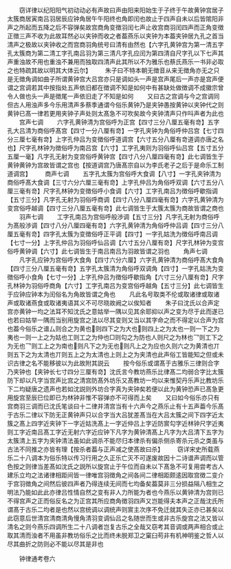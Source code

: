 <!-- { "loadSidebar": true } -->
　　窃详律以纪阳阳气初动动必有声故曰声由阳来阳始生于子终于午故黄钟宫居子太簇商居寅南吕羽居辰应钟角居午午阳终也角即闰也故止于四声自未以后皆隂阳非声之所起而五降之后不容弹矣故宫商角变徴羽闰七声止收宫商羽闰四声而正角变徴正徴三声不收为此故耳然必以夹钟而收之者葢燕乐以夹钟为本葢夹钟居九孔之首当清声之极故以夹钟收之而宫商羽角统号曰清有由然也【六字孔黄钟宫为第一清五字孔太簇商为第二清工字孔南吕羽为第三清凡字孔应闰为第四清自尺字孔以下七声其声重浊故不用也重浊不兼用而独取四清声此其所以不为雅乐也蔡氏燕乐一书非必取之也特疏其故以明其大体云尔】
　　朱子曰不特本朝无徴音从来无徴角亦无之只是无徴角调如曲子所谓黄钟宫大吕宫亦只是调如头一声是宫声尾后一声亦是宫声便谓之宫调若其中按指处五声依旧都在徴调不知是如何中有甚缺处做徴调不成徽宗曾令人做也头一声是徴尾一声依旧走了不知是如何
　　又曰古之宫调与今之宫调同但古人用浊声多今乐用清声多蔡季通谓今俗乐黄钟乃是夹钟愚按黄钟以夹钟代之则黄钟已髙一律若更用夹钟子声处则太髙急不可吹矣故今夹钟清声只作呌声者为此也
　　宫声七调
　　六字孔黄钟清为宫俗呼为正宫【四寸三分八厘五毫有竒】五字孔大吕清为商俗呼髙宫【四寸一分八厘有竒】一字孔夹钟为角俗呼仲吕宫【七寸四分三厘七毫有竒】上字孔仲吕为变徴俗呼道调宫【六寸五分八厘有竒道调亦唐之名也】尺字孔林钟为徴俗呼为南吕宫【六寸】工字孔夷则为羽俗呼仙吕宫【五寸五分五厘一毫】凡字孔无射为变宫俗呼黄钟宫【四寸八分八厘四毫有竒】此七调皆生于黄钟黄钟为宫故皆谓之宫也【按道调宫乃唐髙宗自以为李氏老子之后于是命乐工制道调宫】
　　商声七调
　　五字孔太簇为宫俗呼大食调【八寸】一字孔夹钟清为商俗呼髙大食调【三寸六分六厘三毫有竒】上字孔仲吕为角俗呼双调【六寸五分八厘三毫有竒】尺字孔林钟为变徴俗呼小食调【六寸】工字孔南吕为徴俗呼歇指调【五寸三分】凡字孔无射为羽俗呼商调【四寸八分八厘四毫有竒】六字孔黄钟清为变宫俗呼越调【四寸三分八厘五毫有竒】此七调皆生于太簇太簇为商故皆谓之商也
　　羽声七调
　　工字孔南吕为宫俗呼般渉调【五寸三分】凡字孔无射为商俗呼为髙般渉调【四寸八分八厘四毫有竒】六字孔黄钟清为角俗呼仲吕调【四寸三分八厘五毫有竒】四字孔太簇为变徴俗呼正平调【四寸】一字孔姑洗为徴俗呼南吕调【七寸一分】上字孔仲吕为羽俗呼仙吕调【六寸五分八厘有竒】尺字孔林钟为变宫俗呼黄钟调【六寸】此七调皆生于南吕南吕为羽故皆谓之羽也
　　角声七调
　　凡字孔应钟为宫俗呼大食角【四寸六分六厘】六字孔黄钟清为商俗呼髙大食角【四寸三分八厘五毫有竒】五字孔太簇清为角俗呼双调角【四寸】一字孔姑洗为变徴俗呼小食角【七寸一分】上字孔仲吕为徴俗呼歇指角【六寸三分八厘有竒】尺字孔林钟为羽俗呼商角【六寸】工字孔南吕为变宫俗呼越角【五寸三分】此七调皆生于应钟应钟本为闰俗名为角故皆谓之角也
　　凡此名号取类不伦或取诸律或取诸声或取诸燕食或取诸夷语其义不可尽晓故阙之以俟知者
　　朱子曰沈氏以合声定宫亦黄钟一均之法耳不知沈氏之意姑举一隅以见其余耶抑以声之变为尽于此而遂已也若曰姑举一隅而当别用旋宫之法以尽其变则又当以其字命之而不得定以合声为宫也葢今俗乐之谱厶则合之为黄也则四下之为大也则四上之为太也一则一下之为夷也一则一上之为姑也工则工之为仲也□则勾之为防也人则尺之为林也乛则工下之为无也乛则工上之为南也则凡下之为无也则凡上之为应也久则六之为黄清也丌则五下之为太清也丌则五上之为太清也上则上之为夹清也此声俗工皆能知之但或未识古律之名不能移彼以为此故附其説云
　　按今俗乐或谓髙于古雅乐三律则合字乃夹钟也【夹钟长七寸四分三厘有竒】沈氏言今教坊燕乐比律髙二均弱合字比太簇防下却以凡字当宫声比宫之清宫防髙外坊乐又髙教坊一均以来惟契丹乐声比教坊乐下二均疑唐之遗声也若如沈説则外坊合字真为夹钟矣若便以此为黄钟恐声已髙急更用旋宫至辰巳位即已为林钟非惟不容弹亦不可得而上矣
　　又曰如今俗乐亦只有宫商羽三调而已沈氏笔谈曰十二律并清宫当有十六声今之燕乐止有十五声葢今乐髙于古乐二律以下防无正黄钟声只以合字当大吕犹差髙当在大吕太簇之间下四字近太簇之髙上四字近夹钟下一字近姑洗髙上一字近仲吕上字近防賔勾字近林钟尺字近夷则工字近南吕髙工字近无射六字近应钟下凡字为黄钟清髙上凡字为大吕清下五字为太簇清上五字为夹钟清法虽如此调杀不能尽归本律杀有偏杀侧杀寄杀元杀之类虽与古法不同推之亦皆有理【按杀者葢与正声减之使髙故曰杀】
　　窃详宋史所载燕乐二十八调本为俗乐特以传习行用之久正乐亡灭不可遂废故因十二诗谱声调而以管色按之则律当差髙如沈氏之説所以旋宫止于午位而自未以下髙急不可复用尝考古人建乐立均之法诸律相距间皆一律唯宫羽徴角之间各间二律相距颇逺因取宫徴二变介于宫羽徴角之间然后彼四声者乃得连续无间而七均备矣葢莫非三分损益隔八相生之明法乃能如此此亦律吕性情自然之变有非人力所能为者也今燕乐以黄钟清为宫则已不得宫声之正而俗反名之为正宫其所应商角徴羽四声又岂能得夫本声之正哉沈氏所谓髙于古乐二均者是也然以宫统调以调统声则賔主次序不免迁就其失正亦已甚矣以此窃意后世清宫清商清角慢角清羽变调仙吕之名随世而生或非古乐旋宫之法又皆以清名之则今燕乐四调所生二十八调者岂复古乐之全哉又窃考其音调或两声相合或止取其清而浊者不用虽非教坊俗乐之比而终未脱郑卫之窠臼苟非有机神明鉴之哲人以尽其曲折之防则必不能以尽其是非也

　　钟律通考卷六
